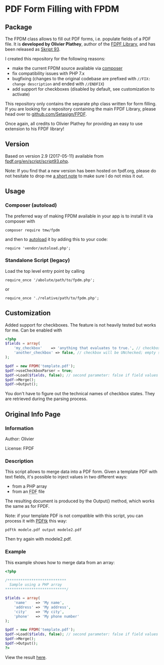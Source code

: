 # PDF Form Filling with FPDM

## Package

The FPDM class allows to fill out PDF forms, i.e. populate fields of a PDF file. It is **developed by Olivier Plathey**, author of the [FDPF Library](http://www.fpdf.org/), and has been released as [Skript 93](http://www.fpdf.org/en/script/script93.php).

I created this repository for the following reasons:

- make the current FPDM source available via [composer](https://packagist.org/packages/tmw/fpdm)
- fix compatibility issues with PHP 7.x
- bugfixing (changes to the original codebase are prefixed with `//FIX: change description` and ended with `//ENDFIX`)
- add support for checkboxes (disabled by default, see customization to activate)

This repository only contains the separate php class written for form filling. If you are looking for a repository containing the main FPDF Library, please head over to [github.com/Setasign/FPDF](https://github.com/Setasign/FPDF).

Once again, all credits to Olivier Plathey for providing an easy to use extension to his FPDF library!

## Version

Based on version 2.9 (2017-05-11) available from [fpdf.org/en/script/script93.php](http://www.fpdf.org/en/script/script93.php).

Note: If you find that a new version has been hosted on fpdf.org, please do not hesitate to drop me [a short note](https://github.com/codeshell/fpdm/issues) to make sure I do not miss it out.

## Usage

### Composer (autoload)

The preferred way of making FPDM available in your app is to install it via composer with

`composer require tmw/fpdm`

and then to [autoload](https://getcomposer.org/doc/01-basic-usage.md#autoloading) it by adding this to your code:

`require 'vendor/autoload.php';`

### Standalone Script (legacy)

Load the top level entry point by calling

`require_once '/abolute/path/to/fpdm.php';`

or

`require_once './relative/path/to/fpdm.php';`

## Customization

Added support for checkboxes. The feature is not heavily tested but works for me. Can be enabled with

```php
<?php
$fields = array(
    'my_checkbox'    => 'anything that evaluates to true.', // checkbox will be checked;  Careful, that includes ANY non-empty string (even "no" or "unchecked")
    'another_checkbox' => false, // checkbox will be UNchecked; empty string or 0 work as well
);

$pdf = new FPDM('template.pdf');
$pdf->useCheckboxParser = true;
$pdf->Load($fields, false); // second parameter: false if field values are in ISO-8859-1, true if UTF-8
$pdf->Merge();
$pdf->Output();
```

You don't have to figure out the technical names of checkbox states. They are retrieved during the parsing process.

## Original Info Page

### Information

Author: Olivier

License: FPDF

### Description

This script allows to merge data into a PDF form. Given a template PDF with text fields, it's
possible to inject values in two different ways:

- from a PHP array
- from an <abbr title="Forms Data Format">FDF</abbr> file

The resulting document is produced by the Output() method, which works the same as for FPDF.

Note: if your template PDF is not compatible with this script, you can process it with
[PDFtk](https://www.pdflabs.com/tools/pdftk-server/) this way:

`pdftk modele.pdf output modele2.pdf`

Then try again with modele2.pdf.

### Example

This example shows how to merge data from an array:

```php
<?php

/***************************
  Sample using a PHP array
****************************/

$fields = array(
    'name'    => 'My name',
    'address' => 'My address',
    'city'    => 'My city',
    'phone'   => 'My phone number'
);

$pdf = new FPDM('template.pdf');
$pdf->Load($fields, false); // second parameter: false if field values are in ISO-8859-1, true if UTF-8
$pdf->Merge();
$pdf->Output();
?>
```

View the result [here](http://www.fpdf.org/en/script/ex93.pdf).
